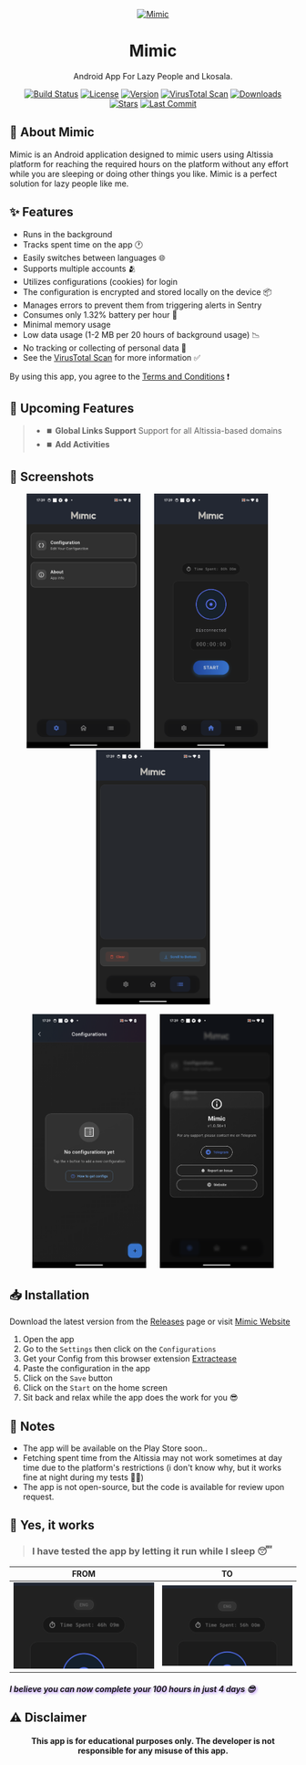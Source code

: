 <p align="center"><a href="#"><img src="https://mimicapp.web.app/assets/icon.png" alt="Mimic" height="120"/></a></p>
<h1 align="center">Mimic</h1>
<p align="center">Android App For Lazy People and Lkosala.</p>

<p align="center">
  <a href="https://github.com/h4fide/mimic/actions/workflows/build.yml"><img src="https://img.shields.io/github/actions/workflow/status/h4fide/mimic/build.yml?branch=main" alt="Build Status"></a>
  <a href="https://github.com/h4fide/mimic/blob/main/LICENSE"><img src="https://img.shields.io/github/license/h4fide/mimic" alt="License"></a>
  <a href="https://github.com/h4fide/mimic/releases"><img src="https://img.shields.io/github/v/release/h4fide/mimic" alt="Version"></a>
  <a href="https://www.virustotal.com/gui/file/8d7a29c74b9bf60764271e41abbbe261c09976b65d010f695ba7c21d0bcf10d8/detection"><img src="https://img.shields.io/badge/VirusTotal-Safe-success" alt="VirusTotal Scan"></a>
  <a href="https://github.com/h4fide/mimic/releases"><img src="https://img.shields.io/github/downloads/h4fide/mimic/total" alt="Downloads"></a>
  <a href="https://github.com/h4fide/mimic"><img src="https://img.shields.io/github/stars/h4fide/mimic" alt="Stars"></a>
  <a href="https://github.com/h4fide/mimic/commits"><img src="https://img.shields.io/github/last-commit/h4fide/mimic" alt="Last Commit"></a>
</p>

## 📱 About Mimic
Mimic is an Android application designed to mimic users using Altissia platform for reaching the required hours on the platform without any effort while you are sleeping or doing other things you like. Mimic is a perfect solution for lazy people like me.

## ✨ Features
- Runs in the background
- Tracks spent time on the app 🕐
- Easily switches between languages 🌐
- Supports multiple accounts 🫂
- Utilizes configurations (cookies) for login
- The configuration is encrypted and stored locally on the device 📦
- Manages errors to prevent them from triggering alerts in Sentry
- Consumes only 1.32% battery per hour 🔋
- Minimal memory usage 
- Low data usage (1-2 MB per 20 hours of background usage) 📉
- No tracking or collecting of personal data 🚫
- See the [VirusTotal Scan](https://www.virustotal.com/gui/file/8d7a29c74b9bf60764271e41abbbe261c09976b65d010f695ba7c21d0bcf10d8/detection) for more information ✅

By using this app, you agree to the [Terms and Conditions](https://mimicapp.web.app/terms.html) ❗

## 🚀 Upcoming Features

> - ⏹️ **Global Links Support** Support for all Altissia-based domains
> - ⏹️ **Add Activities**


## 📸 Screenshots
<p align="center">
  <img src="screenshots/settings.png" width="200" alt="Settings Screen"/>
  &nbsp;&nbsp;&nbsp;&nbsp;
  <img src="screenshots/home.png" width="200" alt="Home Screen"/>
  &nbsp;&nbsp;&nbsp;&nbsp;
  <img src="screenshots/logs.png" width="200" alt="Logs Screen"/>
</p>

<p align="center">
  <img src="screenshots/config.png" width="200" alt="Configuration Screen"/>
  &nbsp;&nbsp;&nbsp;&nbsp;
  <img src="screenshots/about.png" width="200" alt="About Screen"/>
</p>

## 📥 Installation
Download the latest version from the [Releases](https://github.com/h4fide/mimic/releases) page or visit [Mimic Website](https://mimicapp.web.app) 

1. Open the app
2. Go to the `Settings` then click on the `Configurations`
3. Get your Config from this browser extension [Extractease](https://extractease.netlify.app/)
4. Paste the configuration in the app
5. Click on the `Save` button
6. Click on the `Start` on the home screen
7. Sit back and relax while the app does the work for you 😎

## 📝 Notes
- The app will be available on the Play Store soon..
- Fetching spent time from the Altissia may not work sometimes at day time due to the platform's restrictions (i don't know why, but it works fine at night during my tests 🤷‍♂️)
- The app is not open-source, but the code is available for review upon request.

## 🎯 Yes, it works
> ### I have tested the app by letting it run while I sleep 😴  

| **FROM** | **TO** |
|------------|-----------|
| ![Screenshot 1](screenshots/b1.png) | ![Screenshot 2](screenshots/a1.png) |
<h4 align="left" style="font-style: italic; text-shadow: 2px 2px 4px rgba(100, 06, 250, 0.5);">I believe you can now complete your 100 hours in just 4 days 😎 </h4>


## ⚠️ Disclaimer
<h4 align="center" color="red">This app is for educational purposes only. The developer is not responsible for any misuse of this app.</h4>
